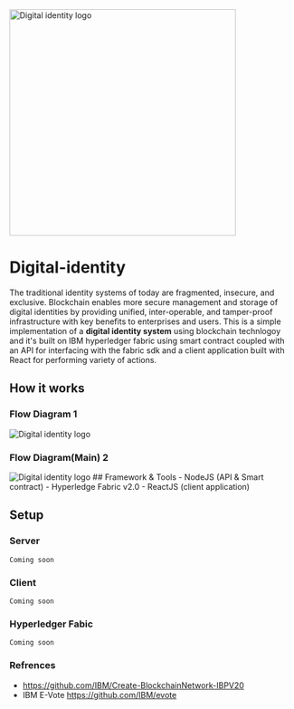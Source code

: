 <img width="400" alt="Digital identity logo" src="https://raw.githubusercontent.com/TheDhejavu/node-digital-identity/master/assets/logo.png">

# Digital-identity
The traditional identity systems of today are fragmented, insecure, and exclusive. Blockchain enables more secure management and storage of digital identities by providing unified, inter-operable, and tamper-proof infrastructure with key benefits to enterprises and users. This is a simple implementation of a <strong>digital identity system</strong> using blockchain technlogoy and it's built on IBM hyperledger fabric using smart contract coupled with an API for interfacing with the fabric sdk and a client application built with React for performing variety of actions.


## How it works 

### Flow Diagram 1

<img alt="Digital identity logo" src="https://raw.githubusercontent.com/TheDhejavu/node-digital-identity/master/assets/digital-identity.png">

### Flow Diagram(Main) 2
<img alt="Digital identity logo" src="https://raw.githubusercontent.com/TheDhejavu/node-digital-identity/master/assets/node-digital-identity.png">
## Framework & Tools
- NodeJS (API & Smart contract)
- Hyperledge Fabric v2.0
- ReactJS (client application)

## Setup

### Server
    Coming soon

### Client
    Coming soon

### Hyperledger Fabic
    Coming soon

### Refrences 
- https://github.com/IBM/Create-BlockchainNetwork-IBPV20
- IBM E-Vote https://github.com/IBM/evote